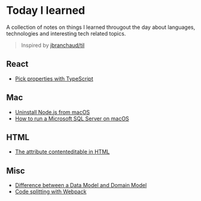 # Today I learned
A collection of notes on things I learned througout the day about languages, technologies and interesting tech related topics. 
> Inspired by [jbranchaud/til](https://github.com/jbranchaud/til)

## React
* [Pick properties with TypeScript](https://github.com/amberjasmijn/til/blob/master/react/pick-properties-with-typescript.md)

## Mac
* [Uninstall Node.js from macOS](https://github.com/amberjasmijn/til/edit/master/mac/uninstall-node-from-macos.md)
* [How to run a Microsoft SQL Server on macOS](https://github.com/amberjasmijn/til/edit/master/mac/run-microsoft-sql-server-on-macos.md)


## HTML
* [The attribute contenteditable in HTML](https://github.com/amberjasmijn/til/blob/master/html/attribute-contenteditable-in-html.md)

## Misc
* [Difference between a Data Model and Domain Model](https://github.com/amberjasmijn/til/blob/master/misc/difference-between-data-domain-modeling.md)
* [Code splitting with Webpack](https://github.com/amberjasmijn/til/blob/master/misc/code-splitting-with-webpack.md)
